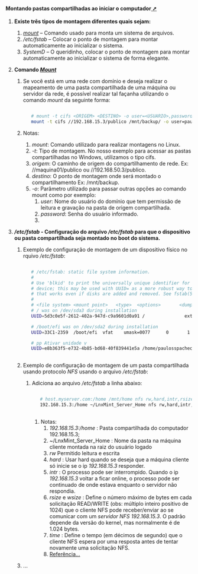 <!-- markdownlint-disable-next-line -->
#### <span id="topo"><span>Montando pastas compartilhadas ao iniciar o computador<a href="montando_pastas_ao_iniciar_o_computador.html" target="_blank" title="Pressione aqui para expandir este documento em nova aba." >  ➚ </a>

1. **Existe três tipos de montagem diferentes quais sejam:**
    1. [_mount_](https://linux.die.net/man/8/mount) – Comando usado para monta um sistema de arquivos.
    2. _/etc/fstab_ – Colocar o ponto de montagem para montar automaticamente ao inicializar o sistema.
    3. _SystemD_ – O queridinho, colocar o ponto de montagem para montar automaticamente ao inicializar o sistema de forma elegante.

2. **Comando [_Mount_](https://linux.die.net/man/8/mount)**
   1. Se você está em uma rede com domínio e deseja realizar o mapeamento de uma pasta compartilhada de uma máquina ou servidor da rede, é possível realizar tal façanha utilizando o comando _mount_ da seguinte forma:

      ```bash

         # mount -t cifs <ORIGEM> <DESTINO> -o user=<USUARIO>,password=<SENHA>,domain=<DOMINIO>
         mount -t cifs //192.168.15.3/publico /mnt/backup/ -o user=paulosspacheco,password=1234,domain=itms

      ```

   2. Notas:
      1. _mount_: Comando utilizado para realizar montagens no Linux.
      2. _-t_: Tipo de montagem. No nosso exemplo para acessar as pastas compartilhadas no Windows, utilizamos o tipo cifs.
      3. _origem_: O caminho de origem do compartilhamento de rede. Ex: //maquina01/publico ou //192.168.50.3/publico.
      4. _destino_: O ponto de montagem onde será montado o compartilhamento Ex: /mnt/backup.
      5. _-o_: Parâmetro utilizado para passar outras opções ao comando mount como por exemplo:
         1. _user_: Nome do usuário do domínio que tem permissão de leitura e gravação na pasta de origem compartilhada.
         2. _password_: Senha do usuário informado.
         3.

3. **_/etc/fstab_ - Configuração do arquivo _/etc/fstab_ para que o dispositivo ou pasta compartilhada seja montado no boot do sistema.**
   1. Exemplo de configuração de montagem de um dispositivo físico no rquivo _/etc/fstab_:

      ```bash

         # /etc/fstab: static file system information.
         #
         # Use 'blkid' to print the universally unique identifier for a
         # device; this may be used with UUID= as a more robust way to name devices
         # that works even if disks are added and removed. See fstab(5).
         #
         # <file system> <mount point>   <type>  <options>       <dump>  <pass>
         # / was on /dev/sda3 during installation
         UUID=5d3c0e5f-2612-402a-947d-c9a9601d0a91 /               ext4    errors=remount-ro 0       1

         # /boot/efi was on /dev/sda2 during installation
         UUID=33C1-2359  /boot/efi  vfat    umask=0077      0       1               

         # pp Ativar unidade v
         UUID=e8b363f5-e732-4b85-bd68-40f839441e5a /home/paulosspacheco/v  ext4    defaults    0       0         
        

      ```

   2. Exemplo de configuração de montagem de um pasta compartilhada usando protocolo _NFS_ usando o arquivo _/etc/fstab_:
      1. Adiciona ao arquivo _/etc/fstab_ a linha abaixo:

         ```bash

            # host.myserver.com:/home /mnt/home nfs rw,hard,intr,rsize=8192,wsize=8192,timeo=14 0 0            
            192.168.15.3:/home ~/LnxMint_Server_Home nfs rw,hard,intr,rsize=8192,wsize=8192,timeo=14 0 0
            

         ```

         1. Notas:
            1. _192.168.15.3:/home_ : Pasta compartilhada do computador 192.168.15.3;
            2. ~/LnxMint_Server_Home : Nome da pasta na máquina cliente montada na raiz do usuário logado
            3. _rw_ Permitido leitura e escrita
            4. _hard_ : Usar hard quando se deseja que a máquina cliente só inicie se o ip _192.168.15.3_ responder.
            5. _intr_ : O processo pode ser interrompido. Quando o ip _192.168.15.3_ voltar a ficar online, o processo pode ser continuado de onde estava enquanto o servidor não respondia.
            6. _rsize_ e _wsize_ : Define o número máximo de bytes em cada solicitação READ/WRITE (obs: múltiplo inteiro positivo de 1024) que o cliente NFS pode receber/enviar ao se comunicar com um _servidor NFS 192.168.15.3_. O padrão depende da versão do kernel, mas normalmente é de 1.024 bytes.
            7. _time_ : Define o tempo (em décimos de segundo) que o cliente NFS espera por uma resposta antes de tentar novamente uma solicitação NFS.
            8. [Referência...](https://linuxopsys.com/topics/linux-nfs-mount-entry-in-fstab-with-example)
   3. ...
